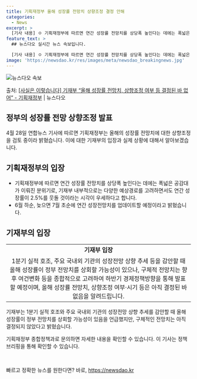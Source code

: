 ```yaml
---
title: 기획재정부 올해 성장률 전망치 상향조정 결정 안해
categories:
  - News
excerpt: >
  [기사 내용] ㅇ 기획재정부에 따르면 연간 성장률 전망치를 상당폭 높인다는 데에는 폭넓은 공감대가 이뤄진 분…
feature_text: >
  ## 뉴스다오 실시간 뉴스 속보입니다.

  [기사 내용] ㅇ 기획재정부에 따르면 연간 성장률 전망치를 상당폭 높인다는 데에는 폭넓은 공감대가 이뤄진 분…
image: 'https://newsdao.kr/res/images/meta/newsdao_breakingnews.jpg'
---
```


![뉴스다오 속보](https://newsdao.kr/res/images/meta/newsdao_breakingnews.jpg)

<p>출처: <a href="https://newsdao.kr/3696" rel="dofollow">[사실은 이렇습니다] 기재부 “올해 성장률 전망치, 상향조정 여부 등 결정된 바 없어” - 기획재정부</a> | 뉴스다오</p>

<h2 data-ke-size="size26">정부의 성장률 전망 상향조정 발표</h2>
<p data-ke-size="size16">4월 28일 연합뉴스 기사에 따르면 기획재정부는 올해의 성장률 전망치에 대한 상향조정을 검토 중이라 밝혔습니다. 이에 대한 기재부의 입장과 실제 상황에 대해서 알아보겠습니다.</p>

<h2 data-ke-size="size24">기획재정부의 입장</h2>
<ul>
    <li>기획재정부에 따르면 연간 성장률 전망치를 상당폭 높인다는 데에는 폭넓은 공감대가 이뤄진 분위기로, 기재부 내부적으로는 다양한 예상경로를 고려하면서도 연간 성장률이 2.5%를 웃돌 것이라는 시각이 우세하다고 합니다.</li>
    <li>6월 하순, 늦으면 7월 초순에 연간 성장전망치를 업데이트할 예정이라고 밝혔습니다.</li>
</ul>

<h2 data-ke-size="size24">기재부의 입장</h2>
<table>
    <tr>
        <td style="text-align: center; height: 17px;"><b>기재부 입장</b></td>
    </tr>
    <tr>
        <td style="text-align: center; height: 17px;">1분기 실적 호조, 주요 국내외 기관의 성장전망 상향 추세 등을 감안할 때 올해 성장률이 정부 전망치를 상회할 가능성이 있으나, 구체적 전망치는 향후 여건변화 등을 종합적으로 고려하여 하반기 경제정책방향을 통해 발표할 예정이며, 올해 성장률 전망치, 상향조정 여부·시기 등은 아직 결정된 바 없음을 알려드립니다.</td>
    </tr>
</table>

<p data-ke-size="size16">기재부는 1분기 실적 호조와 주요 국내외 기관의 성장전망 상향 추세를 감안할 때 올해 성장률이 정부 전망치를 상회할 가능성이 있음을 언급했지만, 구체적인 전망치는 아직 결정되지 않았다고 밝혔습니다.</p>

<p data-ke-size="size16">기획재정부 종합정책과로 문의하면 자세한 내용을 확인할 수 있습니다. 이 기사는 정책브리핑을 통해 확인할 수 있습니다.</p>
<p data-ke-size="size16">&nbsp;</p> 

빠르고 정확한 뉴스를 원한다면? 바로, <a href="https://newsdao.kr" rel="dofollow">https://newsdao.kr</a>


